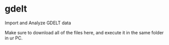 # gdelt
Import and Analyze GDELT data

Make sure to download all of the files here, and execute it in the same folder in ur PC.
